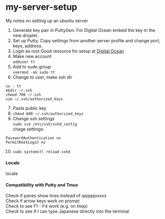 # my-server-setup
My notes on setting up an ubuntu server

1. Generate key pair in PuttyGen. For Digital Ocean embed the key in the new droplet.
2. Set up Putty. Copy settings from another server profile and change port, keys, address.
3. Login as root
Good resource for setup at [Digital Ocean](https://www.digitalocean.com/community/tutorials/initial-server-setup-with-ubuntu-16-04)
4. Make new account  
`adduser tt`  
5. Add to sudo group  
`usermod -aG sudo tt`
6. Change to user, make ssh dir  
  ```
  su - tt
  mkdir ~/.ssh
  chmod 700 ~/.ssh
  vim ~/.ssh/authorized_keys
  ``` 
7. Paste public key
8. `chmod 600 ~/.ssh/authorized_keys`
9. Change ssh settings  
`sudo vim /etc/ssh/sshd_config`  
chage settings:  
  ```
  PasswordAuthentication no  
  PermitRootLogin no
  ```
10. `sudo systemctl reload sshd`


#### Locale
locale

#### Compatibility with Putty and Tmux
Check if panes show lines instead of qqqqqxxxxx  
Check if arrow keys work on prompt  
Check to see F1 - F4 work (e.g. on htop)  
Check to see if I can type Japanese directly into the terminal  
